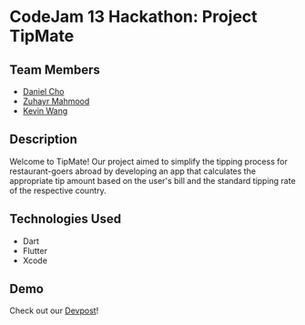 # CodeJam 13 Hackathon: Project TipMate

## Team Members

- [Daniel Cho](https://github.com/daniel-heemang)
- [Zuhayr Mahmood](https://github.com/zuhayrmahmood)
- [Kevin Wang](https://github.com/devkevw)

## Description

Welcome to TipMate! Our project aimed to simplify the tipping process for restaurant-goers abroad by developing an app that calculates the appropriate tip amount based on the user's bill and the standard tipping rate of the respective country.

## Technologies Used

- Dart
- Flutter
- Xcode

## Demo

Check out our [Devpost](https://devpost.com/software/tipmate-app)!

